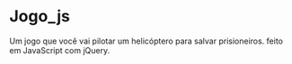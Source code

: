 # Jogo_js
Um jogo que você vai pilotar um helicóptero para salvar prisioneiros.
feito em JavaScript com jQuery.
